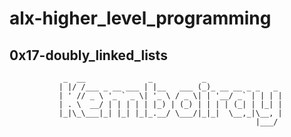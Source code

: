 # alx-higher_level_programming

## 0x17-doubly_linked_lists

				_  __              _           _
			   | |/ /___ _ __ ___ | |__   ___ (_)_ __ __ _ _   _
			   | ' // _ \ '_ ` _ \| '_ \ / _ \| | '__/ _` | | | |
			   | . \  __/ | | | | | |_) | (_) | | | | (_| | |_| |
			   |_|\_\___|_| |_| |_|_.__/ \___/|_|_|  \__,_|\__, |
														   |___/

